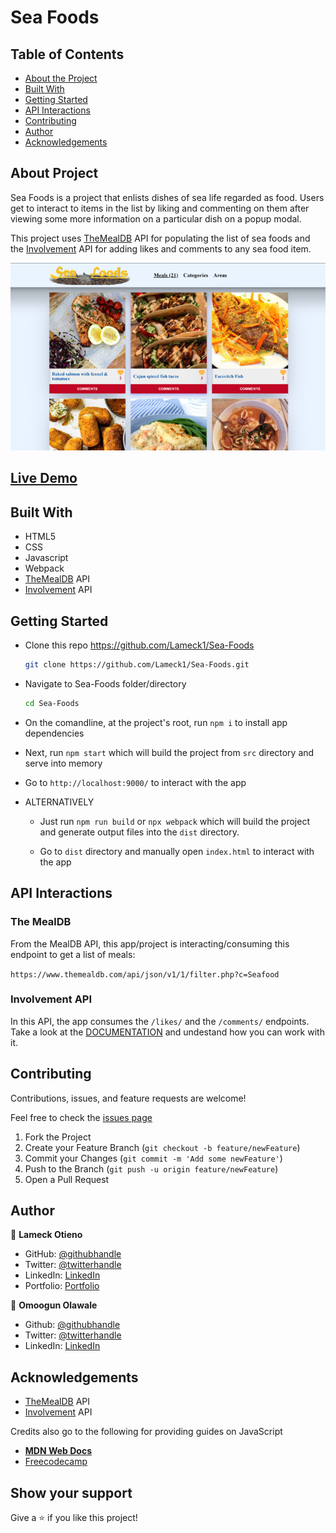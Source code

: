 # Sea Foods

## Table of Contents

* [About the Project](#about-the-project)
* [Built With](#built-with)
* [Getting Started](#getting-started)
* [API Interactions](#api-interactions)
* [Contributing](#contributing)
* [Author](#author)
* [Acknowledgements](#acknowledgements)

## About Project

Sea Foods is a project that enlists dishes of sea life regarded as food. Users get to interact to items in the list by liking and commenting on them after viewing some more information on a particular dish on a popup modal.

This project uses [TheMealDB](https://www.themealdb.com/api.php) API for populating the list of sea foods and the [Involvement](https://www.notion.so/Involvement-API-869e60b5ad104603aa6db59e08150270) API for adding likes and comments to any sea food item.

![screenshot](./src/assets/img/screenshot.png)

## [Live Demo](https://lameck1.github.io/Sea-Foods/)

## Built With

* HTML5
* CSS
* Javascript
* Webpack
* [TheMealDB](https://www.themealdb.com/api.php) API
* [Involvement](https://www.notion.so/Involvement-API-869e60b5ad104603aa6db59e08150270) API

## Getting Started

* Clone this repo <https://github.com/Lameck1/Sea-Foods>

    ```bash
    git clone https://github.com/Lameck1/Sea-Foods.git
    ```

* Navigate to Sea-Foods folder/directory

    ```bash
    cd Sea-Foods
    ```

* On the comandline, at the project's root, run ```npm i``` to install app dependencies

* Next, run ```npm start``` which will build the project from ```src``` directory and serve into memory

* Go to ```http://localhost:9000/``` to interact with the app

* ALTERNATIVELY

  * Just run ```npm run build``` or ```npx webpack``` which will build the project and generate output files into the ```dist``` directory.

  * Go to ```dist``` directory and manually open ```index.html``` to interact with the app

## API Interactions

### The MealDB

From the MealDB API, this app/project is interacting/consuming this endpoint to get a list of meals:

```https://www.themealdb.com/api/json/v1/1/filter.php?c=Seafood```

### Involvement API

In this API, the app consumes the `/likes/` and the `/comments/` endpoints. Take a look at the [DOCUMENTATION](https://www.notion.so/Involvement-API-869e60b5ad104603aa6db59e08150270) and undestand how you can work with it.

## Contributing

Contributions, issues, and feature requests are welcome!

Feel free to check the [issues page](https://github.com/Lameck1/Sea-Foods/issues)

  1. Fork the Project
  2. Create your Feature Branch (`git checkout -b feature/newFeature`)
  3. Commit your Changes (`git commit -m 'Add some newFeature'`)
  4. Push to the Branch (`git push -u origin feature/newFeature`)
  5. Open a Pull Request

## Author

👤 **Lameck Otieno**

* GitHub: [@githubhandle](https://github.com/Lameck1)
* Twitter: [@twitterhandle](https://twitter.com/lameck721)
* LinkedIn: [LinkedIn](https://www.linkedin.com/in/lameck-odhiambo-642b7077/)
* Portfolio: [Portfolio](https://lameck.me)

👤 **Omoogun Olawale**

* Github: [@githubhandle](https://github.com/olawale-o)
* Twitter: [@twitterhandle](https://twitter.com/ibreaktherules)
* LinkedIn: [LinkedIn](https://www.linkedin.com/in/olawale-omoogun-330a051b1/)

## Acknowledgements

* [TheMealDB](https://www.themealdb.com/api.php) API
* [Involvement](https://www.notion.so/Involvement-API-869e60b5ad104603aa6db59e08150270) API

Credits also go to the following for providing guides on JavaScript

* [**MDN Web Docs**](https://developer.mozilla.org/en-US/docs/Learn/JavaScript/Objects)
* [Freecodecamp](https://www.freecodecamp.org/learn/javascript-algorithms-and-data-structures/)

## Show your support

Give a ⭐️ if you like this project!
